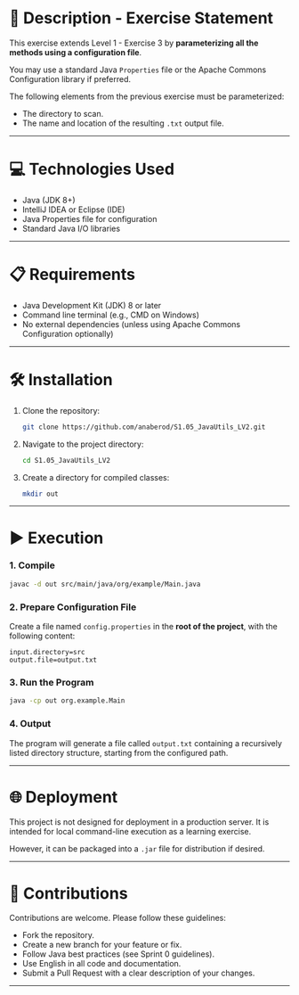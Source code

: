# 📄 Description - Exercise Statement

This exercise extends Level 1 - Exercise 3 by **parameterizing all the methods using a configuration file**.

You may use a standard Java `Properties` file or the Apache Commons Configuration library if preferred.

The following elements from the previous exercise must be parameterized:

- The directory to scan.
- The name and location of the resulting `.txt` output file.

---

# 💻 Technologies Used

- Java (JDK 8+)
- IntelliJ IDEA or Eclipse (IDE)
- Java Properties file for configuration
- Standard Java I/O libraries

---

# 📋 Requirements

- Java Development Kit (JDK) 8 or later
- Command line terminal (e.g., CMD on Windows)
- No external dependencies (unless using Apache Commons Configuration optionally)

---

# 🛠️ Installation

1. Clone the repository:
   ```bash
   git clone https://github.com/anaberod/S1.05_JavaUtils_LV2.git
   ```

2. Navigate to the project directory:
   ```bash
   cd S1.05_JavaUtils_LV2
   ```

3. Create a directory for compiled classes:
   ```bash
   mkdir out
   ```

---

# ▶️ Execution

### 1. Compile

```bash
javac -d out src/main/java/org/example/Main.java
```

### 2. Prepare Configuration File

Create a file named `config.properties` in the **root of the project**, with the following content:

```properties
input.directory=src
output.file=output.txt
```

### 3. Run the Program

```bash
java -cp out org.example.Main
```

### 4. Output

The program will generate a file called `output.txt` containing a recursively listed directory structure, starting from the configured path.

---

# 🌐 Deployment

This project is not designed for deployment in a production server. It is intended for local command-line execution as a learning exercise.

However, it can be packaged into a `.jar` file for distribution if desired.

---

# 🤝 Contributions

Contributions are welcome. Please follow these guidelines:

- Fork the repository.
- Create a new branch for your feature or fix.
- Follow Java best practices (see Sprint 0 guidelines).
- Use English in all code and documentation.
- Submit a Pull Request with a clear description of your changes.

---
